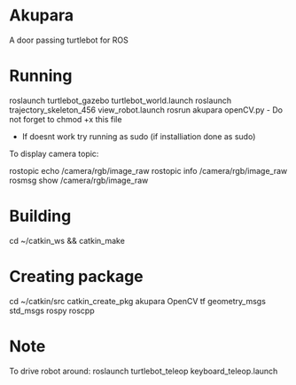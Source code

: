 # Akupara

A door passing turtlebot for ROS

# Running
  roslaunch turtlebot_gazebo turtlebot_world.launch
  roslaunch trajectory_skeleton_456 view_robot.launch
  rosrun akupara openCV.py - Do not forget to chmod +x this file

  - If doesnt work try running as sudo (if installiation done as sudo)

  To display camera topic:

  rostopic echo /camera/rgb/image_raw
  rostopic info /camera/rgb/image_raw
  rosmsg show /camera/rgb/image_raw

# Building
  cd ~/catkin_ws && catkin_make

# Creating package
  cd ~/catkin/src
  catkin_create_pkg akupara OpenCV tf geometry_msgs std_msgs rospy roscpp

# Note
  To drive robot around:
  roslaunch turtlebot_teleop keyboard_teleop.launch
